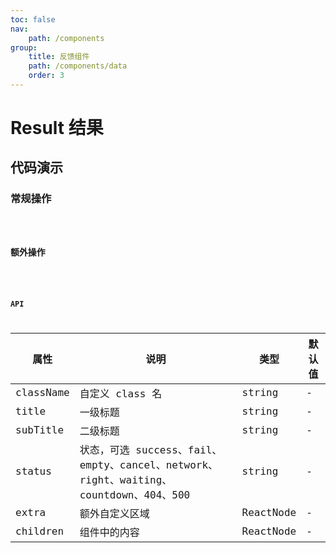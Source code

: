```yaml
---
toc: false
nav:
    path: /components
group:
    title: 反馈组件
    path: /components/data
    order: 3
---
```


# Result 结果

## 代码演示

### 常规操作

<code src="./demo/index.tsx" />

### 额外操作

<code src="./demo/extra.tsx" />

### API

| 属性      | 说明                                                                                  | 类型      | 默认值 |
| --------- | ------------------------------------------------------------------------------------- | --------- | ------ |
| className | 自定义 class 名                                                                       | string    | -      |
| title     | 一级标题                                                                              | string    | -      |
| subTitle  | 二级标题                                                                              | string    | -      |
| status    | 状态，可选 success、fail、empty、cancel、network、right、waiting、countdown、404、500 | string    | -      |
| extra     | 额外自定义区域                                                                        | ReactNode | -      |
| children  | 组件中的内容                                                                          | ReactNode | -      |
